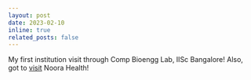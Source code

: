 ```yaml
---
layout: post
date: 2023-02-10
inline: true
related_posts: false
---
```


My first institution visit through Comp Bioengg Lab, IISc Bangalore! Also, got to [visit](https://twitter.com/srijonrick/status/1625164934589075456?s=20) Noora Health!
